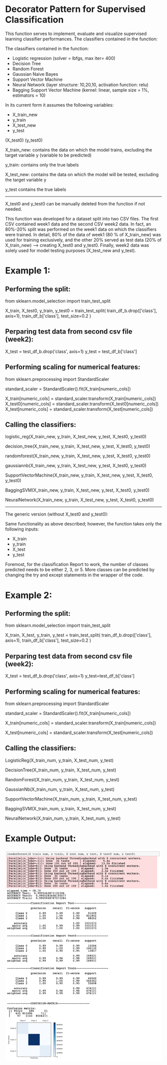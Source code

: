 # Decorator Pattern for Supervised Classification

This function serves to implement, evaluate and visualize supervised learning classifier performances.
The classifiers contained in the function:

The classifiers contained in the function:

- Logistic regression (solver = lbfgs, max iter= 400)
- Decision Tree
- Random Forest
- Gaussian Naive Bayes
- Support Vector Machine
- Neural Network (layer structure: 10,20,10, activation function: relu)
- Bagging Support Vector Machine (kernel: linear, sample size = 1%, estimators = 10)

In its current form it assumes the following variables:

- X_train_new 
- y_train
- X_test_new
- y_test

(X_test0)
(y_test0)

X_train_new: contains the data on which the model trains, excluding the target variable y (variable to be predicted)

y_train: contains only the true labels

X_test_new: contains the data on which the model will be tested, excluding the target variable y 

y_test contains the true labels

-----

X_test0 and y_test0 can be manually deleted from the function if not needed.

This function was developed for a dataset split into two CSV files. The first CSV contained week1 data and the second CSV week2 data. In fact, an 80%-20% split was performed on the week1 data on which the classifiers were trained. In detail, 80% of the data of week1 (80 % of X_train_new) was used for training exclusively, and the other 20% served as test data (20% of X_train_new) --> creating X_test0 and y_test0. Finally, week2 data was solely used for model testing purposes (X_test_new and y_test).



# Example 1:


## Performing the split: 

from sklearn.model_selection import train_test_split


X_train, X_test0, y_train, y_test0 = train_test_split(
    train_df_b.drop(['class'], axis=1), 
   train_df_b['class'], 
    test_size=0.2
)


## Perparing test data from second csv file (week2):

X_test = test_df_b.drop('class', axis=1)
y_test = test_df_b['class']



## Performing scaling for numerical features: 


from sklearn.preprocessing import StandardScaler

standard_scaler = StandardScaler().fit(X_train[numeric_cols])

X_train[numeric_cols] = standard_scaler.transform(X_train[numeric_cols])
X_test0[numeric_cols] = standard_scaler.transform(X_test0[numeric_cols])
X_test[numeric_cols] = standard_scaler.transform(X_test[numeric_cols])



## Calling the classifiers: 

logistic_reg(X_train_new, y_train, X_test_new, y_test, X_test0, y_test0)

decision_tree(X_train_new, y_train, X_test_new, y_test, X_test0, y_test0)

randomforest(X_train_new, y_train, X_test_new, y_test, X_test0, y_test0)

gaussiannb(X_train_new, y_train, X_test_new, y_test, X_test0, y_test0)

SupportVectorMachine(X_train_new, y_train, X_test_new, y_test, X_test0, y_test0)

BaggingSVM(X_train_new, y_train, X_test_new, y_test, X_test0, y_test0)

NeuralNetwork(X_train_new, y_train, X_test_new, y_test, X_test0, y_test0)


--------


The generic version (without X_test0 and y_test0):

Same functionality as above described; however, the function takes only the following inputs:



- X_train 
- y_train
- X_test
- y_test


Foremost, for the classification Report to work, the number of classes predicted needs to be either 2, 3, or 5. More classes can be predicted by changing the try and except statements in the wrapper of the code.

# Example 2:

## Performing the split:

from sklearn.model_selection import train_test_split

X_train, X_test, y_train, y_test = train_test_split(
    train_df_b.drop(['class'], axis=1), 
   train_df_b['class'], 
    test_size=0.2
)


## Perparing test data from second csv file (week2):

X_test = test_df_b.drop('class', axis=1)
y_test=test_df_b['class']


## Performing scaling for numerical features:

from sklearn.preprocessing import StandardScaler

standard_scaler = StandardScaler().fit(X_train[numeric_cols])

X_train[numeric_cols] = standard_scaler.transform(X_train[numeric_cols])

X_test[numeric_cols] = standard_scaler.transform(X_test[numeric_cols])



## Calling the classifiers: 


LogisticReg(X_train_num, y_train, X_test_num, y_test)

DecisionTree(X_train_num, y_train, X_test_num, y_test)

RandomForest(X_train_num, y_train, X_test_num, y_test)

GaussianNb(X_train_num, y_train, X_test_num, y_test)

SupportVectorMachine(X_train_num, y_train, X_test_num, y_test)

BaggingSVM(X_train_num, y_train, X_test_num, y_test)

NeuralNetwork(X_train_num, y_train, X_test_num, y_test)

# Example Output:

![](Example_Output.png)
